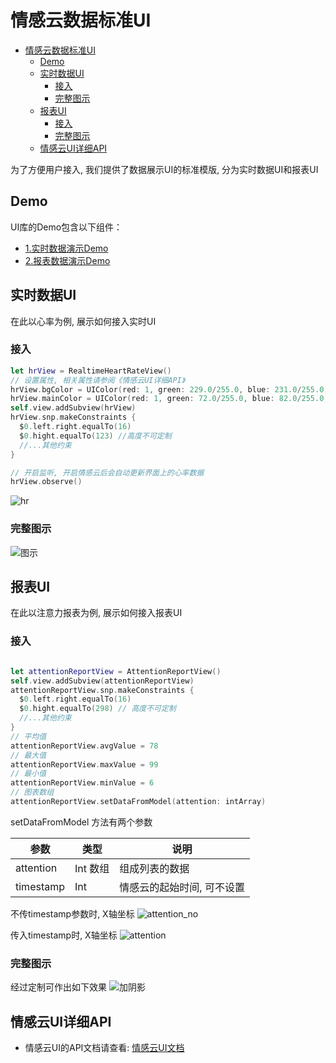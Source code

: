 # 情感云数据标准UI

- [情感云数据标准UI](#%e6%83%85%e6%84%9f%e4%ba%91%e6%95%b0%e6%8d%ae%e6%a0%87%e5%87%86ui)
  - [Demo](#demo)
  - [实时数据UI](#%e5%ae%9e%e6%97%b6%e6%95%b0%e6%8d%aeui)
    - [接入](#%e6%8e%a5%e5%85%a5)
    - [完整图示](#%e5%ae%8c%e6%95%b4%e5%9b%be%e7%a4%ba)
  - [报表UI](#%e6%8a%a5%e8%a1%a8ui)
    - [接入](#%e6%8e%a5%e5%85%a5-1)
    - [完整图示](#%e5%ae%8c%e6%95%b4%e5%9b%be%e7%a4%ba-1)
  - [情感云UI详细API](#%e6%83%85%e6%84%9f%e4%ba%91ui%e8%af%a6%e7%bb%86api)

为了方便用户接入, 我们提供了数据展示UI的标准模版, 分为实时数据UI和报表UI

## Demo

UI库的Demo包含以下组件：
- [1.实时数据演示Demo](EnterRealtimeUIDemo/)
- [2.报表数据演示Demo](EnterReportUIDemo/)

## 实时数据UI

在此以心率为例, 展示如何接入实时UI

### 接入

```swift
let hrView = RealtimeHeartRateView()
// 设置属性, 相关属性请参阅《情感云UI详细API》
hrView.bgColor = UIColor(red: 1, green: 229.0/255.0, blue: 231.0/255.0, alpha: 1)
hrView.mainColor = UIColor(red: 1, green: 72.0/255.0, blue: 82.0/255.0, alpha: 1)
self.view.addSubview(hrView)
hrView.snp.makeConstraints {
  $0.left.right.equalTo(16)
  $0.hight.equalTo(123) //高度不可定制
  //...其他约束
}

// 开启监听, 开启情感云后会自动更新界面上的心率数据
hrView.observe()
```

![hr](img/hr_screenshoot.png)

### 完整图示

![图示](img/WechatIMG1.jpeg)

## 报表UI

在此以注意力报表为例, 展示如何接入报表UI

### 接入

```swift

let attentionReportView = AttentionReportView()
self.view.addSubview(attentionReportView)
attentionReportView.snp.makeConstraints {
  $0.left.right.equalTo(16)
  $0.hight.equalTo(298) // 高度不可定制
  //...其他约束
}
// 平均值
attentionReportView.avgValue = 78
// 最大值
attentionReportView.maxValue = 99
// 最小值
attentionReportView.minValue = 6
// 图表数组
attentionReportView.setDataFromModel(attention: intArray)

```
setDataFromModel 方法有两个参数

| 参数      | 类型     | 说明                       |
| --------- | -------- | -------------------------- |
| attention | Int 数组 | 组成列表的数据             |
| timestamp | Int      | 情感云的起始时间, 可不设置 |

不传timestamp参数时, X轴坐标
![attention_no](img/attention_no_timestamp.png)

传入timestamp时, X轴坐标
![attention](img/attention_with_timstamp.png)

### 完整图示

经过定制可作出如下效果
![加阴影](img/IMG_5034.JPG)

## 情感云UI详细API
- 情感云UI的API文档请查看: [情感云UI文档](../APIDocuments/AffectiveCloudUI.md)